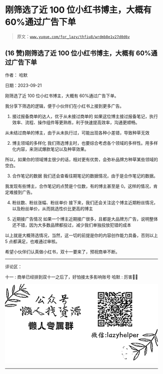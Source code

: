 # 刚筛选了近 100 位小红书博主，大概有 60%通过广告下单

> 原文：[`www.yuque.com/for_lazy/thfiu8/wrdmb8e1v27d0d6v`](https://www.yuque.com/for_lazy/thfiu8/wrdmb8e1v27d0d6v)

## (16 赞)刚筛选了近 100 位小红书博主，大概有 60%通过广告下单

作者： 哈默

日期：2023-09-21

刚筛选了近 100 位小红书博主，大概有 60%通过广告下单。

我分享下筛选的逻辑，便于小伙伴们在小红书上接到更多广告。

1.  接过报备商单的达人，优于从未接过商单的
    如果这位博主接过报备笔记，执行效率、流程、操作组件等更熟练，利于快速提高效率，沟通更顺畅。

从未结过商单的博主，由于从未执行过，可能出现各种小差错，导致种草无效

2.  博主领域的多样化
    我们筛选博主时，也要综合考虑各个领域的多样性。用多样化内容，来测试爆款笔记以及种草效果。

所以，如果你的领域博主很少的话，相对更有优势，会弥补品牌方种草某些领域的空白。

3.  合作笔记的数据
    我们还会查看往期笔记的数据情况，由于是合作笔记的数据。

我发现有些博主，合作笔记的点赞是个位数，有的博主甚至是 0。这样的情况，肯定难接到广告。

4.  粉丝数、粉丝涨幅、粉丝单价
    接下来，我们还会关注这个博主近期粉丝情况，以及粉丝单价，从而挑选性价比更高的博主

5.  近期接广告情况
    如果一个博主近期接广很多，且都是大品牌方广告，说明整体还不错，因为大多数品牌都投过，减少我们单独投放犯错的成本

以上就是大概筛选情况，当然，这一切的前提是你的内容创作能力具备，否则以上 5 点都满足，也难通过审核。

希望小伙伴们认真做小红书，双十一要来了，预祝商单不断。

* * *

评论区：

十一 : 商单已经排到双十一之后了，好怕接太多影响账号
哈默 : 厉害👍🏻

![](img/1c37d505930596d12a88ab23e11aa07a.png)

* * *